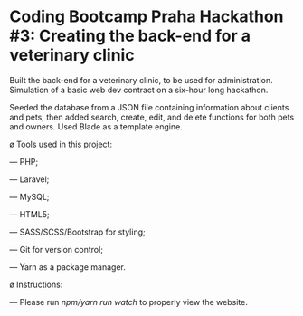 # Coding Bootcamp Praha Hackathon #3: Creating the back-end for a veterinary clinic

Built the back-end for a veterinary clinic, to be used for administration. Simulation of a basic web dev contract on a six-hour long hackathon.

Seeded the database from a JSON file containing information about clients and pets, then added search, create, edit, and delete functions for both pets and owners. Used Blade as a template engine.

ø Tools used in this project:

— PHP;

— Laravel;

— MySQL;

— HTML5;

— SASS/SCSS/Bootstrap for styling;

— Git for version control;

— Yarn as a package manager.


ø Instructions:

— Please run <i>npm/yarn run watch</i> to properly view the website.
